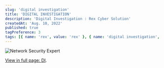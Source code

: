 ```yaml
---
slug: 'digital investigation'
title: 'DIGITAL INVESTIGATION'
description: 'Digital Investigation : Rex Cyber Solution'
createdAt: 'Aug. 10, 2022'
published: true
tagPreference: 3
tags: [{ name: 'rex', value: 'rex' }, { name: 'digital investigation', value: 'digital investigation' }]
---
```


![Network Security Expert](/images/blog/de.jpg)
    <p><a href="/pdf/NSE_4_Certification.pdf"><span class="color-change font-medium">View in full page: </span></a> <a href="/pdf/de.pdf"> <span class="emphasis">DI</span></a>.</p>